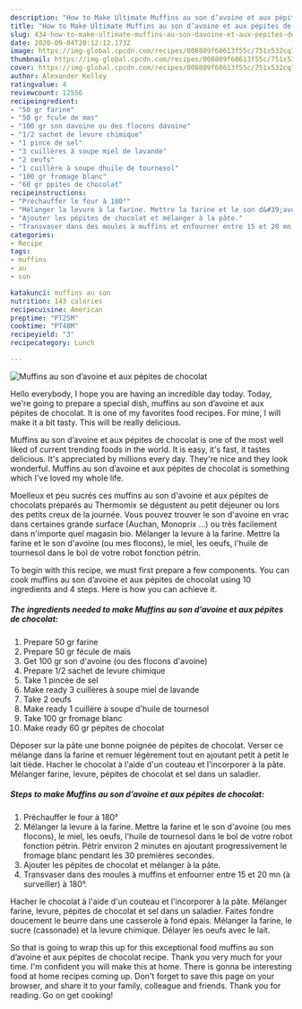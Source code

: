 ```yaml
---
description: "How to Make Ultimate Muffins au son d’avoine et aux pépites de chocolat"
title: "How to Make Ultimate Muffins au son d’avoine et aux pépites de chocolat"
slug: 434-how-to-make-ultimate-muffins-au-son-davoine-et-aux-pepites-de-chocolat
date: 2020-09-04T20:12:12.173Z
image: https://img-global.cpcdn.com/recipes/008809f68613f55c/751x532cq70/muffins-au-son-davoine-et-aux-pepites-de-chocolat-photo-principale-de-la-recette.jpg
thumbnail: https://img-global.cpcdn.com/recipes/008809f68613f55c/751x532cq70/muffins-au-son-davoine-et-aux-pepites-de-chocolat-photo-principale-de-la-recette.jpg
cover: https://img-global.cpcdn.com/recipes/008809f68613f55c/751x532cq70/muffins-au-son-davoine-et-aux-pepites-de-chocolat-photo-principale-de-la-recette.jpg
author: Alexander Kelley
ratingvalue: 4
reviewcount: 12556
recipeingredient:
- "50 gr farine"
- "50 gr fcule de mas"
- "100 gr son davoine ou des flocons davoine"
- "1/2 sachet de levure chimique"
- "1 pince de sel"
- "3 cuillères à soupe miel de lavande"
- "2 oeufs"
- "1 cuillère à soupe dhuile de tournesol"
- "100 gr fromage blanc"
- "60 gr ppites de chocolat"
recipeinstructions:
- "Préchauffer le four à 180°"
- "Mélanger la levure à la farine. Mettre la farine et le son d&#39;avoine (ou mes flocons), le miel, les oeufs, l&#39;huile de tournesol dans le bol de votre robot fonction pétrin. Pétrir environ 2 minutes en ajoutant progressivement le fromage blanc pendant les 30 premières secondes."
- "Ajouter les pépites de chocolat et mélanger à la pâte."
- "Transvaser dans des moules à muffins et enfourner entre 15 et 20 mn (à surveiller) à 180°."
categories:
- Recipe
tags:
- muffins
- au
- son

katakunci: muffins au son 
nutrition: 143 calories
recipecuisine: American
preptime: "PT25M"
cooktime: "PT48M"
recipeyield: "3"
recipecategory: Lunch

---
```



![Muffins au son d’avoine et aux pépites de chocolat](https://img-global.cpcdn.com/recipes/008809f68613f55c/751x532cq70/muffins-au-son-davoine-et-aux-pepites-de-chocolat-photo-principale-de-la-recette.jpg)

Hello everybody, I hope you are having an incredible day today. Today, we're going to prepare a special dish, muffins au son d’avoine et aux pépites de chocolat. It is one of my favorites food recipes. For mine, I will make it a bit tasty. This will be really delicious.

Muffins au son d’avoine et aux pépites de chocolat is one of the most well liked of current trending foods in the world. It is easy, it's fast, it tastes delicious. It's appreciated by millions every day. They're nice and they look wonderful. Muffins au son d’avoine et aux pépites de chocolat is something which I've loved my whole life.

Moelleux et peu sucrés ces muffins au son d&#39;avoine et aux pépites de chocolats préparés au Thermomix se dégustent au petit déjeuner ou lors des petits creux de la journée. Vous pouvez trouver le son d&#39;avoine en vrac dans certaines grande surface (Auchan, Monoprix …) ou très facilement dans n&#39;importe quel magasin bio. Mélanger la levure à la farine. Mettre la farine et le son d&#39;avoine (ou mes flocons), le miel, les oeufs, l&#39;huile de tournesol dans le bol de votre robot fonction pétrin.


To begin with this recipe, we must first prepare a few components. You can cook muffins au son d’avoine et aux pépites de chocolat using 10 ingredients and 4 steps. Here is how you can achieve it.

<!--inarticleads1-->

##### The ingredients needed to make Muffins au son d’avoine et aux pépites de chocolat:

1. Prepare 50 gr farine
1. Prepare 50 gr fécule de maïs
1. Get 100 gr son d&#39;avoine (ou des flocons d&#39;avoine)
1. Prepare 1/2 sachet de levure chimique
1. Take 1 pincée de sel
1. Make ready 3 cuillères à soupe miel de lavande
1. Take 2 oeufs
1. Make ready 1 cuillère à soupe d&#39;huile de tournesol
1. Take 100 gr fromage blanc
1. Make ready 60 gr pépites de chocolat


Déposer sur la pâte une bonne poignée de pépites de chocolat. Verser ce mélange dans la farine et remuer légèrement tout en ajoutant petit à petit le lait tiède. Hacher le chocolat à l&#39;aide d&#39;un couteau et l&#39;incorporer à la pâte. Mélanger farine, levure, pépites de chocolat et sel dans un saladier. 

<!--inarticleads2-->

##### Steps to make Muffins au son d’avoine et aux pépites de chocolat:

1. Préchauffer le four à 180°
1. Mélanger la levure à la farine. Mettre la farine et le son d&#39;avoine (ou mes flocons), le miel, les oeufs, l&#39;huile de tournesol dans le bol de votre robot fonction pétrin. Pétrir environ 2 minutes en ajoutant progressivement le fromage blanc pendant les 30 premières secondes.
1. Ajouter les pépites de chocolat et mélanger à la pâte.
1. Transvaser dans des moules à muffins et enfourner entre 15 et 20 mn (à surveiller) à 180°.


Hacher le chocolat à l&#39;aide d&#39;un couteau et l&#39;incorporer à la pâte. Mélanger farine, levure, pépites de chocolat et sel dans un saladier. Faites fondre doucement le beurre dans une casserole à fond épais. Mélanger la farine, le sucre (cassonade) et la levure chimique. Délayer les oeufs avec le lait. 

So that is going to wrap this up for this exceptional food muffins au son d’avoine et aux pépites de chocolat recipe. Thank you very much for your time. I'm confident you will make this at home. There is gonna be interesting food at home recipes coming up. Don't forget to save this page on your browser, and share it to your family, colleague and friends. Thank you for reading. Go on get cooking!
